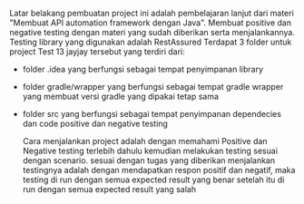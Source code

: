 Latar belakang pembuatan project ini adalah pembelajaran lanjut dari materi "Membuat API automation framework dengan Java". Membuat positive dan negative testing dengan materi yang sudah diberikan serta menjalankannya.
Testing library yang digunakan adalah RestAssured
Terdapat 3 folder untuk project Test 13 jayjay tersebut yang terdiri dari:
- folder .idea yang berfungsi sebagai tempat penyimpanan library
- folder gradle/wrapper yang berfungsi sebagai tempat gradle wrapper yang membuat versi gradle yang dipakai tetap sama
- folder src yang berfungsi sebagai tempat penyimpanan dependecies dan code positive dan negative testing

  Cara menjalankan project adalah dengan memahami Positive dan Negative testing terlebih dahulu kemudian melakukan testing sesuai dengan scenario.
  sesuai dengan tugas yang diberikan menjalankan testingnya adalah dengan mendapatkan respon positif dan negatif, maka testing di run dengan semua expected result yang benar setelah itu di run dengan semua expected result yang salah
  
